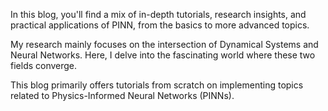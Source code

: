 In this blog, you'll find a mix of in-depth tutorials, research insights, and practical applications of PINN, from the basics to more advanced topics.

My research mainly focuses on the intersection of Dynamical Systems and Neural Networks. Here, I delve into the fascinating world where these two fields converge.

This blog primarily offers tutorials from scratch on implementing topics related to Physics-Informed Neural Networks (PINNs).
